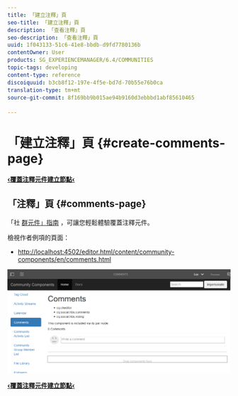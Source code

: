 ```yaml
---
title: 「建立注釋」頁
seo-title: 「建立注釋」頁
description: 「查看注釋」頁
seo-description: 「查看注釋」頁
uuid: 1f043133-51c6-41e8-bbdb-d9fd7780136b
contentOwner: User
products: SG_EXPERIENCEMANAGER/6.4/COMMUNITIES
topic-tags: developing
content-type: reference
discoiquuid: b3cb8f12-197e-4f5e-bd7d-70b55e76b0ca
translation-type: tm+mt
source-git-commit: 8f169bb9b015ae94b9160d3ebbbd1abf85610465

---
```



# 「建立注釋」頁 {#create-comments-page}

**[‹覆蓋注釋元件](overlay-comments.md)[建立節點‹](overlay-create-nodes.md)**

## 「注釋」頁 {#comments-page}

「社 [群元件」指南](components-guide.md) ，可讓您輕鬆體驗覆蓋注釋元件。

檢視作者例項的頁面：

* [http://localhost:4502/editor.html/content/community-components/en/comments.html](http://localhost:4502/editor.html/content/community-components/en/comments.html)

![chlimage_1-125](assets/chlimage_1-125.png)

**[‹覆蓋注釋元件](overlay-comments.md)[建立節點‹](overlay-create-nodes.md)**